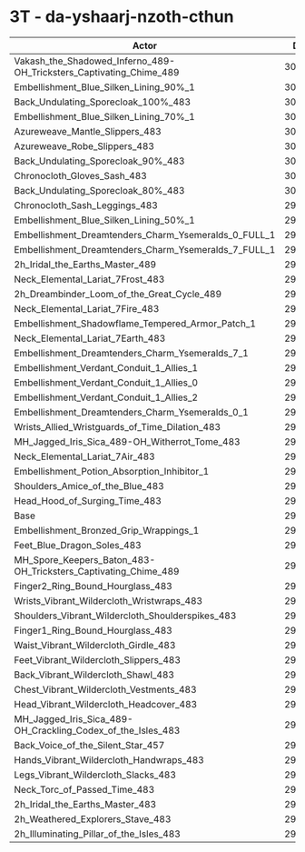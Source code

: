 # 3T - da-yshaarj-nzoth-cthun
| Actor | DPS | Increase |
|---|:---:|:---:|
|Vakash_the_Shadowed_Inferno_489-OH_Tricksters_Captivating_Chime_489|304017|2.84%|
|Embellishment_Blue_Silken_Lining_90%_1|303047|2.51%|
|Back_Undulating_Sporecloak_100%_483|301324|1.93%|
|Embellishment_Blue_Silken_Lining_70%_1|301251|1.90%|
|Azureweave_Mantle_Slippers_483|300829|1.76%|
|Azureweave_Robe_Slippers_483|300760|1.74%|
|Back_Undulating_Sporecloak_90%_483|300679|1.71%|
|Chronocloth_Gloves_Sash_483|300249|1.56%|
|Back_Undulating_Sporecloak_80%_483|300094|1.51%|
|Chronocloth_Sash_Leggings_483|299895|1.44%|
|Embellishment_Blue_Silken_Lining_50%_1|299646|1.36%|
|Embellishment_Dreamtenders_Charm_Ysemeralds_0_FULL_1|299381|1.27%|
|Embellishment_Dreamtenders_Charm_Ysemeralds_7_FULL_1|299316|1.25%|
|2h_Iridal_the_Earths_Master_489|298386|0.93%|
|Neck_Elemental_Lariat_7Frost_483|298043|0.82%|
|2h_Dreambinder_Loom_of_the_Great_Cycle_489|298031|0.81%|
|Neck_Elemental_Lariat_7Fire_483|297976|0.79%|
|Embellishment_Shadowflame_Tempered_Armor_Patch_1|297878|0.76%|
|Neck_Elemental_Lariat_7Earth_483|297796|0.73%|
|Embellishment_Dreamtenders_Charm_Ysemeralds_7_1|297775|0.73%|
|Embellishment_Verdant_Conduit_1_Allies_1|297700|0.70%|
|Embellishment_Verdant_Conduit_1_Allies_0|297684|0.70%|
|Embellishment_Verdant_Conduit_1_Allies_2|297599|0.67%|
|Embellishment_Dreamtenders_Charm_Ysemeralds_0_1|297417|0.61%|
|Wrists_Allied_Wristguards_of_Time_Dilation_483|297174|0.52%|
|MH_Jagged_Iris_Sica_489-OH_Witherrot_Tome_483|296920|0.44%|
|Neck_Elemental_Lariat_7Air_483|296801|0.40%|
|Embellishment_Potion_Absorption_Inhibitor_1|296349|0.24%|
|Shoulders_Amice_of_the_Blue_483|295954|0.11%|
|Head_Hood_of_Surging_Time_483|295877|0.08%|
|Base|295628|0.00%|
|Embellishment_Bronzed_Grip_Wrappings_1|295482|-0.05%|
|Feet_Blue_Dragon_Soles_483|295325|-0.10%|
|MH_Spore_Keepers_Baton_483-OH_Tricksters_Captivating_Chime_489|295076|-0.19%|
|Finger2_Ring_Bound_Hourglass_483|295002|-0.21%|
|Wrists_Vibrant_Wildercloth_Wristwraps_483|294977|-0.22%|
|Shoulders_Vibrant_Wildercloth_Shoulderspikes_483|294925|-0.24%|
|Finger1_Ring_Bound_Hourglass_483|294899|-0.25%|
|Waist_Vibrant_Wildercloth_Girdle_483|294834|-0.27%|
|Feet_Vibrant_Wildercloth_Slippers_483|294820|-0.27%|
|Back_Vibrant_Wildercloth_Shawl_483|294765|-0.29%|
|Chest_Vibrant_Wildercloth_Vestments_483|294564|-0.36%|
|Head_Vibrant_Wildercloth_Headcover_483|294381|-0.42%|
|MH_Jagged_Iris_Sica_489-OH_Crackling_Codex_of_the_Isles_483|294374|-0.42%|
|Back_Voice_of_the_Silent_Star_457|294037|-0.54%|
|Hands_Vibrant_Wildercloth_Handwraps_483|293899|-0.58%|
|Legs_Vibrant_Wildercloth_Slacks_483|293846|-0.60%|
|Neck_Torc_of_Passed_Time_483|293587|-0.69%|
|2h_Iridal_the_Earths_Master_483|293105|-0.85%|
|2h_Weathered_Explorers_Stave_483|292260|-1.14%|
|2h_Illuminating_Pillar_of_the_Isles_483|291499|-1.40%|
